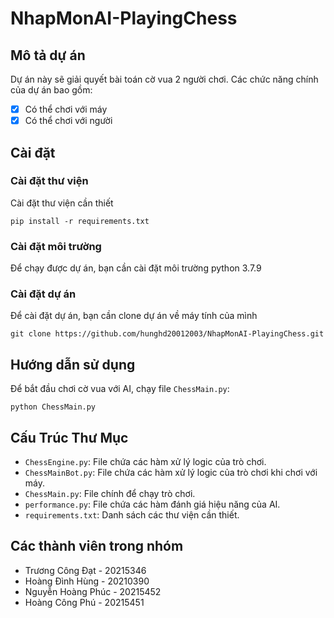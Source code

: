 # NhapMonAI-PlayingChess
## Mô tả dự án
Dự án này sẽ giải quyết bài toán cờ vua 2 người chơi. Các chức năng chính của dự án bao gồm:
- [x] Có thể chơi với máy
- [x] Có thể chơi với người

## Cài đặt
### Cài đặt thư viện
Cài đặt thư viện cần thiết
```
pip install -r requirements.txt
```
### Cài đặt môi trường
Để chạy được dự án, bạn cần cài đặt môi trường python 3.7.9
### Cài đặt dự án
Để cài đặt dự án, bạn cần clone dự án về máy tính của mình
```
git clone https://github.com/hunghd20012003/NhapMonAI-PlayingChess.git
```
## Hướng dẫn sử dụng
Để bắt đầu chơi cờ vua với AI, chạy file `ChessMain.py`:

```
python ChessMain.py
```
## Cấu Trúc Thư Mục
- `ChessEngine.py`: File chứa các hàm xử lý logic của trò chơi.
- `ChessMainBot.py`: File chứa các hàm xử lý logic của trò chơi khi chơi với máy.
- `ChessMain.py`: File chính để chạy trò chơi.
- `performance.py`: File chứa các hàm đánh giá hiệu năng của AI.
- `requirements.txt`: Danh sách các thư viện cần thiết.

## Các thành viên trong nhóm
- Trương Công Đạt - 20215346
- Hoàng Đình Hùng - 20210390
- Nguyễn Hoàng Phúc - 20215452
- Hoàng Công Phú - 20215451
